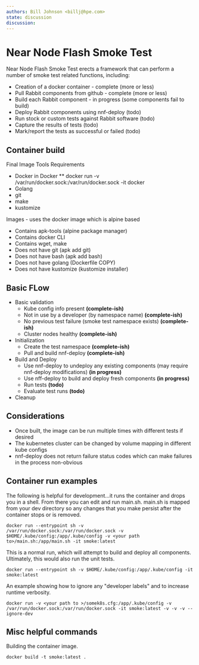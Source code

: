 ```yaml
---
authors: Bill Johnson <billj@hpe.com>
state: discussion
discussion: 
---
```

Near Node Flash Smoke Test
==================================
Near Node Flash Smoke Test erects a framework that can perform a number of smoke test related functions, including:
* Creation of a docker container - complete (more or less)
* Pull Rabbit components from github - complete (more or less)
* Build each Rabbit component - in progress (some components fail to build)
* Deploy Rabbit components using nnf-deploy (todo)
* Run stock or custom tests against Rabbit software (todo)
* Capture the results of tests (todo)
* Mark/report the tests as successful or failed (todo)

## Container build
Final Image Tools Requirements
* Docker in Docker
** docker run -v /var/run/docker.sock:/var/run/docker.sock -it docker
* Golang
* git
* make
* kustomize

Images - uses the docker image which is alpine based
  - Contains apk-tools (alpine package manager)
  - Contains docker CLI
  - Contains wget, make
  - Does not have git (apk add git)
  - Does not have bash (apk add bash)
  - Does not have golang (Dockerfile COPY)
  - Does not have kustomize (kustomize installer)

## Basic FLow
  - Basic validation 
    - Kube config info present **(complete-ish)**
    - Not in use by a developer (by namespace name) **(complete-ish)**
    - No previous test failure (smoke test namespace exists) **(complete-ish)**
    - Cluster nodes healthy **(complete-ish)**
  - Initialization
    - Create the test namespace **(complete-ish)**
    - Pull and build nnf-deploy **(complete-ish)**
  - Build and Deploy
    - Use nnf-deploy to undeploy any existing components (may require nnf-deploy modifications) **(in progress)**
    - Use nff-deploy to build and deploy fresh components **(in progress)**
    - Run tests **(todo)**
    - Evaluate test runs **(todo)**
  - Cleanup

## Considerations
  - Once built, the image can be run multiple times with different tests if desired
  - The kubernetes cluster can be changed by volume mapping in different kube configs
  - nnf-deploy does not return failure status codes which can make failures in the process non-obvious

## Container run examples

The following is helpful for development...it runs the container and drops you in a shell.  From there you can edit and run main.sh.  main.sh is mapped from your dev directory so any changes that you make persist after the container stops or is removed.

    docker run --entrypoint sh -v /var/run/docker.sock:/var/run/docker.sock -v $HOME/.kube/config:/app/.kube/config -v <your path to>/main.sh:/app/main.sh -it smoke:latest

This is a normal run, which will attempt to build and deploy all components.  Ultimately, this would also run the unit tests.

    docker run --entrypoint sh -v $HOME/.kube/config:/app/.kube/config -it smoke:latest

An example showing how to ignore any "developer labels" and to increase runtime verbosity.

    docker run -v <your path to >/somek8s.cfg:/app/.kube/config -v /var/run/docker.sock:/var/run/docker.sock -it smoke:latest -v -v -v --ignore-dev

## Misc helpful commands

Building the container image.

    docker build -t smoke:latest .
